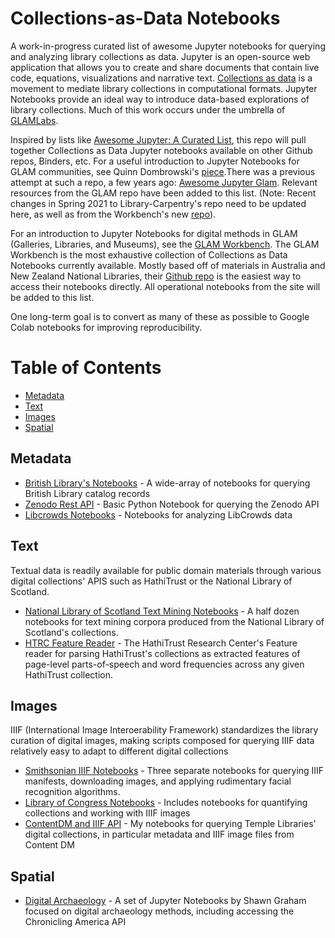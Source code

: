 # Collections-as-Data Notebooks

A work-in-progress curated list of awesome Jupyter notebooks for querying and analyzing library collections as data. Jupyter is an open-source web application that allows you to create and share documents that contain live code, equations, visualizations and narrative text. [Collections as data](https://collectionsasdata.github.io/) is a movement to mediate library collections in computational formats. Jupyter Notebooks provide an ideal way to introduce data-based explorations of library collections. Much of this work occurs under the umbrella of [GLAMLabs](https://glamlabs.io/).

Inspired by lists like [Awesome Jupyter: A Curated List](https://github.com/markusschanta/awesome-jupyter), this repo will pull together Collections as Data Jupyter notebooks available on other Github repos, Binders, etc. For a useful introduction to Jupyter Notebooks for GLAM communities, see Quinn Dombrowski's [piece](https://github.com/quinnanya/dh-jupyter).There was a previous attempt at such a repo, a few years ago: [Awesome Jupyter Glam](https://github.com/LibraryCarpentry/awesome-jupyter-glam). Relevant resources from the GLAM repo have been added to this list. (Note: Recent changes in Spring 2021 to Library-Carpentry's repo need to be updated here, as well as from the Workbench's new [repo](https://github.com/GLAM-Workbench/GLAM-jupyter-resources)).

For an introduction to Jupyter Notebooks for digital methods in GLAM (Galleries, Libraries, and Museums), see the [GLAM Workbench](https://glam-workbench.github.io/getting-started/). The GLAM Workbench is the most exhaustive collection of Collections as Data Notebooks currently available. Mostly based off of materials in Australia and New Zealand National Libraries, their [Github repo](https://github.com/GLAM-Workbench) is the easiest way to access their notebooks directly. All operational notebooks from the site will be added to this list. 

One long-term goal is to convert as many of these as possible to Google Colab notebooks for improving reproducibility. 

# Table of Contents

* [Metadata](##metadata)
* [Text](##text)
* [Images](##images)
* [Spatial](##spatial)

## Metadata

* [British Library's Notebooks](https://github.com/BL-Labs/Jupyter-notebooks-projects-using-BL-Sources) - A wide-array of notebooks for querying British Library catalog records 
* [Zenodo Rest API](https://github.com/LibraryCarpentry/awesome-jupyter-glam/blob/master/notebooks-guides/Zenodo_API_Notebook.ipynb) - Basic Python Notebook for querying the Zenodo API 
* [Libcrowds Notebooks](https://github.com/LibCrowds/notebooks/tree/master/notebooks) - Notebooks for analyzing LibCrowds data


## Text

Textual data is readily available for public domain materials through various digital collections' APIS such as HathiTrust or the National Library of Scotland. 

* [National Library of Scotland Text Mining Notebooks](https://data.nls.uk/tools/jupyter-notebooks/) - A half dozen notebooks for text mining corpora produced from the National Library of Scotland's collections. 
* [HTRC Feature Reader](https://github.com/htrc/htrc-feature-reader/tree/master/examples) - The HathiTrust Research Center's Feature reader for parsing HathiTrust's collections as extracted features of page-level parts-of-speech and word frequencies across any given HathiTrust collection.

## Images

IIIF (International Image Interoerability Framework) standardizes the library curation of digital images, making scripts composed for querying IIIF data relatively easy to adapt to different digital collections

* [Smithsonian IIIF Notebooks](https://github.com/hibernator11/notebook-iiif-images) - Three separate notebooks for querying IIIF manifests, downloading images, and applying rudimentary facial recognition algorithms. 
* [Library of Congress Notebooks](https://github.com/LibraryOfCongress/data-exploration) - Includes notebooks for quantifying collections and working with IIIF images
* [ContentDM and IIIF API](https://github.com/hawc2/contentdm-iiif-api) - My notebooks for querying Temple Libraries' digital collections, in particular metadata and IIIF image files from Content DM

## Spatial

* [Digital Archaeology](https://electricarchaeology.ca/2018/08/21/jupyter-notebooks-for-digital-archaeology-and-history-too/) - A set of Jupyter Notebooks by Shawn Graham focused on digital archaeology methods, including accessing the Chronicling America API



